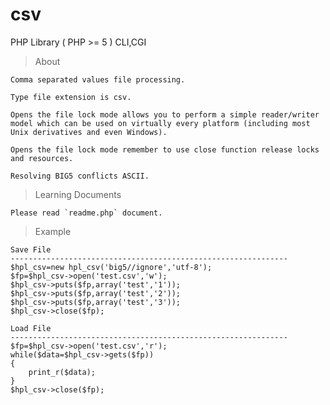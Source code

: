 # csv
PHP Library ( PHP >= 5 ) CLI,CGI

> About

	Comma separated values file processing.

	Type file extension is csv.

	Opens the file lock mode allows you to perform a simple reader/writer model which can be used on virtually every platform (including most Unix derivatives and even Windows).

	Opens the file lock mode remember to use close function release locks and resources.

	Resolving BIG5 conflicts ASCII.

> Learning Documents

	Please read `readme.php` document.

> Example

	Save File
	--------------------------------------------------------------
	$hpl_csv=new hpl_csv('big5//ignore','utf-8');
	$fp=$hpl_csv->open('test.csv','w');
	$hpl_csv->puts($fp,array('test','1'));
	$hpl_csv->puts($fp,array('test','2'));
	$hpl_csv->puts($fp,array('test','3'));
	$hpl_csv->close($fp);

	Load File
	--------------------------------------------------------------
	$fp=$hpl_csv->open('test.csv','r');
	while($data=$hpl_csv->gets($fp))
	{
		print_r($data);
	}
	$hpl_csv->close($fp);